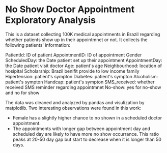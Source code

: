 # No Show Doctor Appointment Exploratory Analysis 



This is a dataset collecting 100K medical appointments in Brazil regarding whether patients show up in their appointmnet or not. It collects the following patients' information:

PatientId: ID of patient AppointmentID: ID of appointment
Gender
ScheduledDay: the Date patient set up their appointment
AppointmentDay: the Date patient visit doctor
Age: patient's age
Neighbourhood: location of hosipital
Scholarship: Brazil benifit provide to low income family
Hipertension: patient's sympton
Diabetes: patient's sympton
Alcoholism: patient's sympton
Handcap: patient's sympton
SMS_received: whether received SMS reminder regarding appointmnet
No-show: yes for no-show and no for show




The data was cleaned and analyzed by pandas and visulization by matplotlib. Two interesting observations were found in this work:

- Female has a slightly higher chance to no shown in a scheduled doctor appointment.
- The appointments with longer gap between appointment day and scheduled day are likely to have more no show occurrance. This ratio peaks at 20-50 day gap but start to decrease when it is longer than 50 days.






